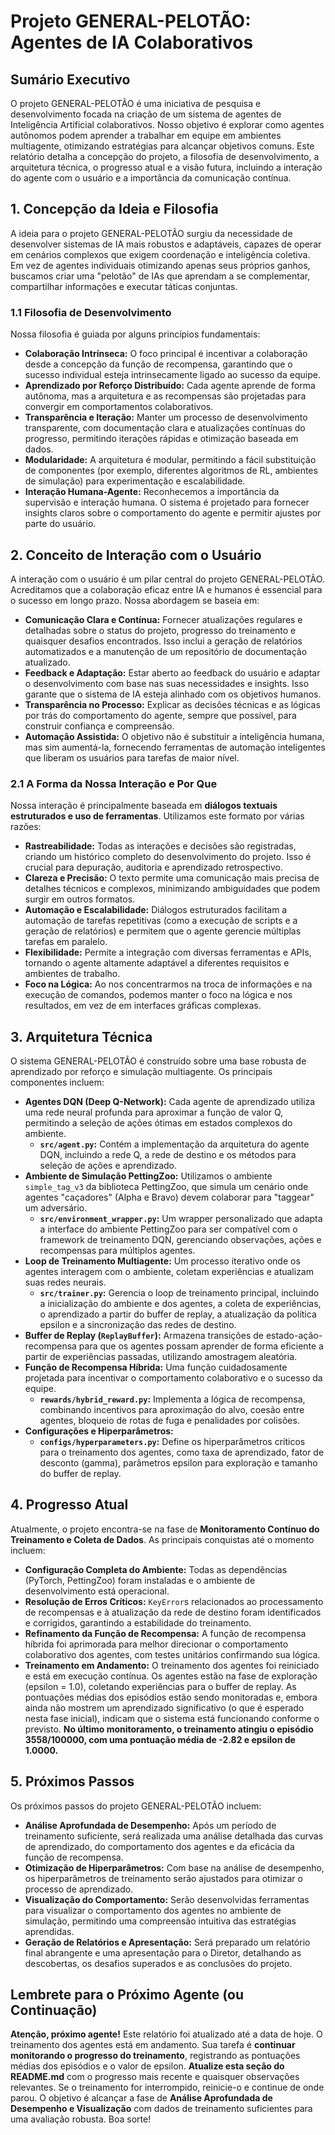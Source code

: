 # Projeto GENERAL-PELOTÃO: Agentes de IA Colaborativos

## Sumário Executivo

O projeto GENERAL-PELOTÃO é uma iniciativa de pesquisa e desenvolvimento focada na criação de um sistema de agentes de Inteligência Artificial colaborativos. Nosso objetivo é explorar como agentes autônomos podem aprender a trabalhar em equipe em ambientes multiagente, otimizando estratégias para alcançar objetivos comuns. Este relatório detalha a concepção do projeto, a filosofia de desenvolvimento, a arquitetura técnica, o progresso atual e a visão futura, incluindo a interação do agente com o usuário e a importância da comunicação contínua.

## 1. Concepção da Ideia e Filosofia

A ideia para o projeto GENERAL-PELOTÃO surgiu da necessidade de desenvolver sistemas de IA mais robustos e adaptáveis, capazes de operar em cenários complexos que exigem coordenação e inteligência coletiva. Em vez de agentes individuais otimizando apenas seus próprios ganhos, buscamos criar uma "pelotão" de IAs que aprendam a se complementar, compartilhar informações e executar táticas conjuntas.

### 1.1 Filosofia de Desenvolvimento

Nossa filosofia é guiada por alguns princípios fundamentais:

*   **Colaboração Intrínseca:** O foco principal é incentivar a colaboração desde a concepção da função de recompensa, garantindo que o sucesso individual esteja intrinsecamente ligado ao sucesso da equipe.
*   **Aprendizado por Reforço Distribuído:** Cada agente aprende de forma autônoma, mas a arquitetura e as recompensas são projetadas para convergir em comportamentos colaborativos.
*   **Transparência e Iteração:** Manter um processo de desenvolvimento transparente, com documentação clara e atualizações contínuas do progresso, permitindo iterações rápidas e otimização baseada em dados.
*   **Modularidade:** A arquitetura é modular, permitindo a fácil substituição de componentes (por exemplo, diferentes algoritmos de RL, ambientes de simulação) para experimentação e escalabilidade.
*   **Interação Humana-Agente:** Reconhecemos a importância da supervisão e interação humana. O sistema é projetado para fornecer insights claros sobre o comportamento do agente e permitir ajustes por parte do usuário.

## 2. Conceito de Interação com o Usuário

A interação com o usuário é um pilar central do projeto GENERAL-PELOTÃO. Acreditamos que a colaboração eficaz entre IA e humanos é essencial para o sucesso em longo prazo. Nossa abordagem se baseia em:

*   **Comunicação Clara e Contínua:** Fornecer atualizações regulares e detalhadas sobre o status do projeto, progresso do treinamento e quaisquer desafios encontrados. Isso inclui a geração de relatórios automatizados e a manutenção de um repositório de documentação atualizado.
*   **Feedback e Adaptação:** Estar aberto ao feedback do usuário e adaptar o desenvolvimento com base nas suas necessidades e insights. Isso garante que o sistema de IA esteja alinhado com os objetivos humanos.
*   **Transparência no Processo:** Explicar as decisões técnicas e as lógicas por trás do comportamento do agente, sempre que possível, para construir confiança e compreensão.
*   **Automação Assistida:** O objetivo não é substituir a inteligência humana, mas sim aumentá-la, fornecendo ferramentas de automação inteligentes que liberam os usuários para tarefas de maior nível.

### 2.1 A Forma da Nossa Interação e Por Que

Nossa interação é principalmente baseada em **diálogos textuais estruturados e uso de ferramentas**. Utilizamos este formato por várias razões:

*   **Rastreabilidade:** Todas as interações e decisões são registradas, criando um histórico completo do desenvolvimento do projeto. Isso é crucial para depuração, auditoria e aprendizado retrospectivo.
*   **Clareza e Precisão:** O texto permite uma comunicação mais precisa de detalhes técnicos e complexos, minimizando ambiguidades que podem surgir em outros formatos.
*   **Automação e Escalabilidade:** Diálogos estruturados facilitam a automação de tarefas repetitivas (como a execução de scripts e a geração de relatórios) e permitem que o agente gerencie múltiplas tarefas em paralelo.
*   **Flexibilidade:** Permite a integração com diversas ferramentas e APIs, tornando o agente altamente adaptável a diferentes requisitos e ambientes de trabalho.
*   **Foco na Lógica:** Ao nos concentrarmos na troca de informações e na execução de comandos, podemos manter o foco na lógica e nos resultados, em vez de em interfaces gráficas complexas.

## 3. Arquitetura Técnica

O sistema GENERAL-PELOTÃO é construído sobre uma base robusta de aprendizado por reforço e simulação multiagente. Os principais componentes incluem:

*   **Agentes DQN (Deep Q-Network):** Cada agente de aprendizado utiliza uma rede neural profunda para aproximar a função de valor Q, permitindo a seleção de ações ótimas em estados complexos do ambiente.
    *   **`src/agent.py`:** Contém a implementação da arquitetura do agente DQN, incluindo a rede Q, a rede de destino e os métodos para seleção de ações e aprendizado.
*   **Ambiente de Simulação PettingZoo:** Utilizamos o ambiente `simple_tag_v3` da biblioteca PettingZoo, que simula um cenário onde agentes "caçadores" (Alpha e Bravo) devem colaborar para "taggear" um adversário.
    *   **`src/environment_wrapper.py`:** Um wrapper personalizado que adapta a interface do ambiente PettingZoo para ser compatível com o framework de treinamento DQN, gerenciando observações, ações e recompensas para múltiplos agentes.
*   **Loop de Treinamento Multiagente:** Um processo iterativo onde os agentes interagem com o ambiente, coletam experiências e atualizam suas redes neurais.
    *   **`src/trainer.py`:** Gerencia o loop de treinamento principal, incluindo a inicialização do ambiente e dos agentes, a coleta de experiências, o aprendizado a partir do buffer de replay, a atualização da política epsilon e a sincronização das redes de destino.
*   **Buffer de Replay (`ReplayBuffer`):** Armazena transições de estado-ação-recompensa para que os agentes possam aprender de forma eficiente a partir de experiências passadas, utilizando amostragem aleatória.
*   **Função de Recompensa Híbrida:** Uma função cuidadosamente projetada para incentivar o comportamento colaborativo e o sucesso da equipe.
    *   **`rewards/hybrid_reward.py`:** Implementa a lógica de recompensa, combinando incentivos para aproximação do alvo, coesão entre agentes, bloqueio de rotas de fuga e penalidades por colisões.
*   **Configurações e Hiperparâmetros:**
    *   **`configs/hyperparameters.py`:** Define os hiperparâmetros críticos para o treinamento dos agentes, como taxa de aprendizado, fator de desconto (gamma), parâmetros epsilon para exploração e tamanho do buffer de replay.

## 4. Progresso Atual

Atualmente, o projeto encontra-se na fase de **Monitoramento Contínuo do Treinamento e Coleta de Dados**. As principais conquistas até o momento incluem:

*   **Configuração Completa do Ambiente:** Todas as dependências (PyTorch, PettingZoo) foram instaladas e o ambiente de desenvolvimento está operacional.
*   **Resolução de Erros Críticos:** `KeyError`s relacionados ao processamento de recompensas e à atualização da rede de destino foram identificados e corrigidos, garantindo a estabilidade do treinamento.
*   **Refinamento da Função de Recompensa:** A função de recompensa híbrida foi aprimorada para melhor direcionar o comportamento colaborativo dos agentes, com testes unitários confirmando sua lógica.
*   **Treinamento em Andamento:** O treinamento dos agentes foi reiniciado e está em execução contínua. Os agentes estão na fase de exploração (epsilon = 1.0), coletando experiências para o buffer de replay. As pontuações médias dos episódios estão sendo monitoradas e, embora ainda não mostrem um aprendizado significativo (o que é esperado nesta fase inicial), indicam que o sistema está funcionando conforme o previsto. **No último monitoramento, o treinamento atingiu o episódio 3558/100000, com uma pontuação média de -2.82 e epsilon de 1.0000.**

## 5. Próximos Passos

Os próximos passos do projeto GENERAL-PELOTÃO incluem:

*   **Análise Aprofundada de Desempenho:** Após um período de treinamento suficiente, será realizada uma análise detalhada das curvas de aprendizado, do comportamento dos agentes e da eficácia da função de recompensa.
*   **Otimização de Hiperparâmetros:** Com base na análise de desempenho, os hiperparâmetros de treinamento serão ajustados para otimizar o processo de aprendizado.
*   **Visualização do Comportamento:** Serão desenvolvidas ferramentas para visualizar o comportamento dos agentes no ambiente de simulação, permitindo uma compreensão intuitiva das estratégias aprendidas.
*   **Geração de Relatórios e Apresentação:** Será preparado um relatório final abrangente e uma apresentação para o Diretor, detalhando as descobertas, os desafios superados e as conclusões do projeto.

## Lembrete para o Próximo Agente (ou Continuação)

**Atenção, próximo agente!** Este relatório foi atualizado até a data de hoje. O treinamento dos agentes está em andamento. Sua tarefa é **continuar monitorando o progresso do treinamento**, registrando as pontuações médias dos episódios e o valor de epsilon. **Atualize esta seção do README.md** com o progresso mais recente e quaisquer observações relevantes. Se o treinamento for interrompido, reinicie-o e continue de onde parou. O objetivo é alcançar a fase de **Análise Aprofundada de Desempenho e Visualização** com dados de treinamento suficientes para uma avaliação robusta. Boa sorte!
